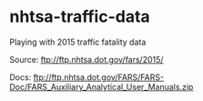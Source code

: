 # nhtsa-traffic-data
Playing with 2015 traffic fatality data

Source:
ftp://ftp.nhtsa.dot.gov/fars/2015/

Docs:
ftp://ftp.nhtsa.dot.gov/FARS/FARS-Doc/FARS_Auxiliary_Analytical_User_Manuals.zip
